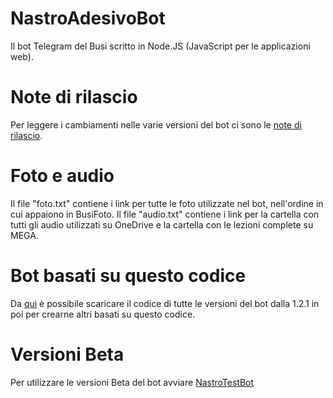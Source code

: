 # NastroAdesivoBot
Il bot Telegram del Busi scritto in Node.JS (JavaScript per le applicazioni web).

# Note di rilascio
Per leggere i cambiamenti nelle varie versioni del bot ci sono le [note di rilascio](https://github.com/LeddaZ/NastroAdesivoBot/blob/master/note.md).

# Foto e audio
Il file "foto.txt" contiene i link per tutte le foto utilizzate nel bot, nell'ordine in cui appaiono in BusiFoto. Il file "audio.txt" contiene i link per la cartella con tutti gli audio utilizzati su OneDrive e la cartella con le lezioni complete su MEGA.

# Bot basati su questo codice
Da [qui](https://github.com/LeddaZ/NastroAdesivoBot/releases) è possibile scaricare il codice di tutte le versioni del bot dalla 1.2.1 in poi per crearne altri basati su questo codice.

# Versioni Beta
Per utilizzare le versioni Beta del bot avviare [NastroTestBot](https://github.com/LeddaZ/NastroTestBot)
